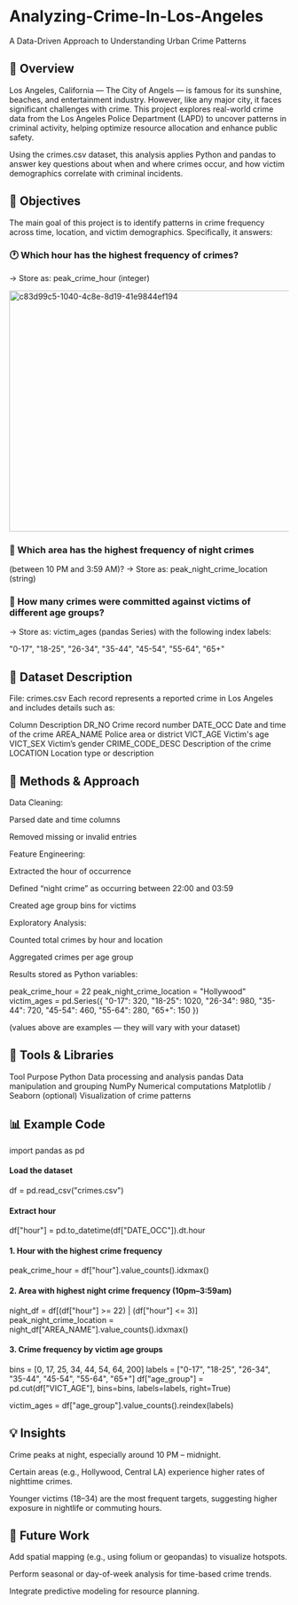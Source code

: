 # Analyzing-Crime-In-Los-Angeles
A Data-Driven Approach to Understanding Urban Crime Patterns

## 📖 Overview

Los Angeles, California — The City of Angels — is famous for its sunshine, beaches, and entertainment industry. However, like any major city, it faces significant challenges with crime.
This project explores real-world crime data from the Los Angeles Police Department (LAPD) to uncover patterns in criminal activity, helping optimize resource allocation and enhance public safety.

Using the crimes.csv dataset, this analysis applies Python and pandas to answer key questions about when and where crimes occur, and how victim demographics correlate with criminal incidents.

## 🎯 Objectives

The main goal of this project is to identify patterns in crime frequency across time, location, and victim demographics. Specifically, it answers:

### 🕐 Which hour has the highest frequency of crimes?
→ Store as: peak_crime_hour (integer)

<img width="582" height="435" alt="c83d99c5-1040-4c8e-8d19-41e9844ef194" src="https://github.com/user-attachments/assets/00c10368-58e4-4d30-b34b-ea0461f62ae8" />

### 🌃 Which area has the highest frequency of night crimes
(between 10 PM and 3:59 AM)?
→ Store as: peak_night_crime_location (string)

### 👥 How many crimes were committed against victims of different age groups?
→ Store as: victim_ages (pandas Series)
with the following index labels:

"0-17", "18-25", "26-34", "35-44", "45-54", "55-64", "65+"

## 🧩 Dataset Description

File: crimes.csv
Each record represents a reported crime in Los Angeles and includes details such as:

Column	Description
DR_NO	Crime record number
DATE_OCC	Date and time of the crime
AREA_NAME	Police area or district
VICT_AGE	Victim's age
VICT_SEX	Victim’s gender
CRIME_CODE_DESC	Description of the crime
LOCATION	Location type or description
## 🧠 Methods & Approach

Data Cleaning:

Parsed date and time columns

Removed missing or invalid entries

Feature Engineering:

Extracted the hour of occurrence

Defined “night crime” as occurring between 22:00 and 03:59

Created age group bins for victims

Exploratory Analysis:

Counted total crimes by hour and location

Aggregated crimes per age group

Results stored as Python variables:

peak_crime_hour = 22
peak_night_crime_location = "Hollywood"
victim_ages = pd.Series({
    "0-17": 320,
    "18-25": 1020,
    "26-34": 980,
    "35-44": 720,
    "45-54": 460,
    "55-64": 280,
    "65+": 150
})


(values above are examples — they will vary with your dataset)

## 🧰 Tools & Libraries
Tool	Purpose
Python	Data processing and analysis
pandas	Data manipulation and grouping
NumPy	Numerical computations
Matplotlib / Seaborn (optional)	Visualization of crime patterns
## 📊 Example Code
import pandas as pd

#### Load the dataset
df = pd.read_csv("crimes.csv")

#### Extract hour
df["hour"] = pd.to_datetime(df["DATE_OCC"]).dt.hour

#### 1. Hour with the highest crime frequency
peak_crime_hour = df["hour"].value_counts().idxmax()

#### 2. Area with highest night crime frequency (10pm–3:59am)
night_df = df[(df["hour"] >= 22) | (df["hour"] <= 3)]
peak_night_crime_location = night_df["AREA_NAME"].value_counts().idxmax()

#### 3. Crime frequency by victim age groups
bins = [0, 17, 25, 34, 44, 54, 64, 200]
labels = ["0-17", "18-25", "26-34", "35-44", "45-54", "55-64", "65+"]
df["age_group"] = pd.cut(df["VICT_AGE"], bins=bins, labels=labels, right=True)

victim_ages = df["age_group"].value_counts().reindex(labels)

## 💡 Insights

Crime peaks at night, especially around 10 PM – midnight.

Certain areas (e.g., Hollywood, Central LA) experience higher rates of nighttime crimes.

Younger victims (18–34) are the most frequent targets, suggesting higher exposure in nightlife or commuting hours.

## 🏁 Future Work

Add spatial mapping (e.g., using folium or geopandas) to visualize hotspots.

Perform seasonal or day-of-week analysis for time-based crime trends.

Integrate predictive modeling for resource planning.
